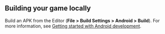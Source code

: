 ## Building your game locally

Build an APK from the Editor (**File > Build Settings > Android > Build**). For more information, see [Getting started with Android development](https://docs.unity3d.com/Manual/android-GettingStarted.html).

